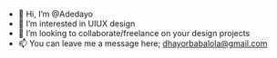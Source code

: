- 👋 Hi, I’m @Adedayo
- 👀 I’m interested in UIUX design
- 💞️ I’m looking to collaborate/freelance on your design projects
- 📫 You can leave me a message here; dhayorbabalola@gmail.com

<!---
Adedhayor/Adedhayor is a ✨ special ✨ repository because its `README.md` (this file) appears on your GitHub profile.
You can click the Preview link to take a look at your changes.
--->
